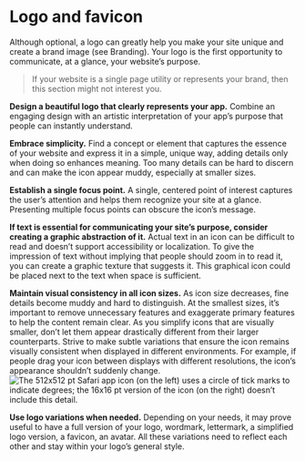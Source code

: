 # Logo and favicon

Although optional, a logo can greatly help you make your site unique and create a brand image (see Branding). Your logo is the first opportunity to communicate, at a glance, your website’s purpose.

> If your website is a single page utility or represents your brand, then this section might not interest you.

**Design a beautiful logo that clearly represents your app.** Combine an engaging design with an artistic interpretation of your app’s purpose that people can instantly understand.

**Embrace simplicity.** Find a concept or element that captures the essence of your website and express it in a simple, unique way, adding details only when doing so enhances meaning. Too many details can be hard to discern and can make the icon appear muddy, especially at smaller sizes.

**Establish a single focus point.** A single, centered point of interest captures the user’s attention and helps them recognize your site at a glance. Presenting multiple focus points can obscure the icon’s message.

**If text is essential for communicating your site’s purpose, consider creating a graphic abstraction of it.** Actual text in an icon can be difficult to read and doesn’t support accessibility or localization. To give the impression of text without implying that people should zoom in to read it, you can create a graphic texture that suggests it. This graphical icon could be placed next to the text when space is sufficient.

**Maintain visual consistency in all icon sizes.** As icon size decreases, fine details become muddy and hard to distinguish. At the smallest sizes, it’s important to remove unnecessary features and exaggerate primary features to help the content remain clear. As you simplify icons that are visually smaller, don’t let them appear drastically different from their larger counterparts. Strive to make subtle variations that ensure the icon remains visually consistent when displayed in different environments. For example, if people drag your icon between displays with different resolutions, the icon’s appearance shouldn’t suddenly change.
![The 512x512 pt Safari app icon (on the left) uses a circle of tick marks to indicate degrees; the 16x16 pt version of the icon (on the right) doesn’t include this detail.](https://images.pr1mer.tech/guidelines/app-icon-sizes_2x.png)

**Use logo variations when needed.** Depending on your needs, it may prove useful to have a full version of your logo, wordmark, lettermark, a simplified logo version, a favicon, an avatar. All these variations need to reflect each other and stay within your logo’s general style.
